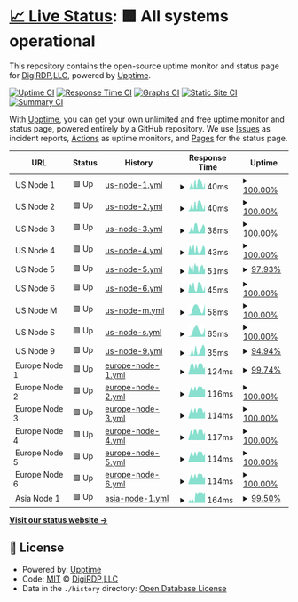 # [📈 Live Status](https://status.digirdp.com): <!--live status--> **🟩 All systems operational**

This repository contains the open-source uptime monitor and status page for [DigiRDP,LLC](https://digirdp.com), powered by [Upptime](https://github.com/upptime/upptime).

[![Uptime CI](https://github.com/digirdpllc/upptime/workflows/Uptime%20CI/badge.svg)](https://github.com/digirdpllc/upptime/actions?query=workflow%3A%22Uptime+CI%22)
[![Response Time CI](https://github.com/digirdpllc/upptime/workflows/Response%20Time%20CI/badge.svg)](https://github.com/digirdpllc/upptime/actions?query=workflow%3A%22Response+Time+CI%22)
[![Graphs CI](https://github.com/digirdpllc/upptime/workflows/Graphs%20CI/badge.svg)](https://github.com/digirdpllc/upptime/actions?query=workflow%3A%22Graphs+CI%22)
[![Static Site CI](https://github.com/digirdpllc/upptime/workflows/Static%20Site%20CI/badge.svg)](https://github.com/digirdpllc/upptime/actions?query=workflow%3A%22Static+Site+CI%22)
[![Summary CI](https://github.com/digirdpllc/upptime/workflows/Summary%20CI/badge.svg)](https://github.com/digirdpllc/upptime/actions?query=workflow%3A%22Summary+CI%22)

With [Upptime](https://upptime.js.org), you can get your own unlimited and free uptime monitor and status page, powered entirely by a GitHub repository. We use [Issues](https://github.com/digirdpllc/upptime/issues) as incident reports, [Actions](https://github.com/digirdpllc/upptime/actions) as uptime monitors, and [Pages](https://status.digirdp.com) for the status page.

<!--start: status pages-->
<!-- This summary is generated by Upptime (https://github.com/upptime/upptime) -->
<!-- Do not edit this manually, your changes will be overwritten -->
<!-- prettier-ignore -->
| URL | Status | History | Response Time | Uptime |
| --- | ------ | ------- | ------------- | ------ |
| <img alt="" src="https://favicons.githubusercontent.com/null" height="13"> US Node 1 | 🟩 Up | [us-node-1.yml](https://github.com/digirdpllc/upptime/commits/HEAD/history/us-node-1.yml) | <details><summary><img alt="Response time graph" src="./graphs/us-node-1/response-time-week.png" height="20"> 40ms</summary><br><a href="https://status.digirdp.com/history/us-node-1"><img alt="Response time 42" src="https://img.shields.io/endpoint?url=https%3A%2F%2Fraw.githubusercontent.com%2Fdigirdpllc%2Fupptime%2FHEAD%2Fapi%2Fus-node-1%2Fresponse-time.json"></a><br><a href="https://status.digirdp.com/history/us-node-1"><img alt="24-hour response time 47" src="https://img.shields.io/endpoint?url=https%3A%2F%2Fraw.githubusercontent.com%2Fdigirdpllc%2Fupptime%2FHEAD%2Fapi%2Fus-node-1%2Fresponse-time-day.json"></a><br><a href="https://status.digirdp.com/history/us-node-1"><img alt="7-day response time 40" src="https://img.shields.io/endpoint?url=https%3A%2F%2Fraw.githubusercontent.com%2Fdigirdpllc%2Fupptime%2FHEAD%2Fapi%2Fus-node-1%2Fresponse-time-week.json"></a><br><a href="https://status.digirdp.com/history/us-node-1"><img alt="30-day response time 42" src="https://img.shields.io/endpoint?url=https%3A%2F%2Fraw.githubusercontent.com%2Fdigirdpllc%2Fupptime%2FHEAD%2Fapi%2Fus-node-1%2Fresponse-time-month.json"></a><br><a href="https://status.digirdp.com/history/us-node-1"><img alt="1-year response time 42" src="https://img.shields.io/endpoint?url=https%3A%2F%2Fraw.githubusercontent.com%2Fdigirdpllc%2Fupptime%2FHEAD%2Fapi%2Fus-node-1%2Fresponse-time-year.json"></a></details> | <details><summary><a href="https://status.digirdp.com/history/us-node-1">100.00%</a></summary><a href="https://status.digirdp.com/history/us-node-1"><img alt="All-time uptime 100.00%" src="https://img.shields.io/endpoint?url=https%3A%2F%2Fraw.githubusercontent.com%2Fdigirdpllc%2Fupptime%2FHEAD%2Fapi%2Fus-node-1%2Fuptime.json"></a><br><a href="https://status.digirdp.com/history/us-node-1"><img alt="24-hour uptime 100.00%" src="https://img.shields.io/endpoint?url=https%3A%2F%2Fraw.githubusercontent.com%2Fdigirdpllc%2Fupptime%2FHEAD%2Fapi%2Fus-node-1%2Fuptime-day.json"></a><br><a href="https://status.digirdp.com/history/us-node-1"><img alt="7-day uptime 100.00%" src="https://img.shields.io/endpoint?url=https%3A%2F%2Fraw.githubusercontent.com%2Fdigirdpllc%2Fupptime%2FHEAD%2Fapi%2Fus-node-1%2Fuptime-week.json"></a><br><a href="https://status.digirdp.com/history/us-node-1"><img alt="30-day uptime 100.00%" src="https://img.shields.io/endpoint?url=https%3A%2F%2Fraw.githubusercontent.com%2Fdigirdpllc%2Fupptime%2FHEAD%2Fapi%2Fus-node-1%2Fuptime-month.json"></a><br><a href="https://status.digirdp.com/history/us-node-1"><img alt="1-year uptime 100.00%" src="https://img.shields.io/endpoint?url=https%3A%2F%2Fraw.githubusercontent.com%2Fdigirdpllc%2Fupptime%2FHEAD%2Fapi%2Fus-node-1%2Fuptime-year.json"></a></details>
| <img alt="" src="https://favicons.githubusercontent.com/null" height="13"> US Node 2 | 🟩 Up | [us-node-2.yml](https://github.com/digirdpllc/upptime/commits/HEAD/history/us-node-2.yml) | <details><summary><img alt="Response time graph" src="./graphs/us-node-2/response-time-week.png" height="20"> 40ms</summary><br><a href="https://status.digirdp.com/history/us-node-2"><img alt="Response time 43" src="https://img.shields.io/endpoint?url=https%3A%2F%2Fraw.githubusercontent.com%2Fdigirdpllc%2Fupptime%2FHEAD%2Fapi%2Fus-node-2%2Fresponse-time.json"></a><br><a href="https://status.digirdp.com/history/us-node-2"><img alt="24-hour response time 47" src="https://img.shields.io/endpoint?url=https%3A%2F%2Fraw.githubusercontent.com%2Fdigirdpllc%2Fupptime%2FHEAD%2Fapi%2Fus-node-2%2Fresponse-time-day.json"></a><br><a href="https://status.digirdp.com/history/us-node-2"><img alt="7-day response time 40" src="https://img.shields.io/endpoint?url=https%3A%2F%2Fraw.githubusercontent.com%2Fdigirdpllc%2Fupptime%2FHEAD%2Fapi%2Fus-node-2%2Fresponse-time-week.json"></a><br><a href="https://status.digirdp.com/history/us-node-2"><img alt="30-day response time 43" src="https://img.shields.io/endpoint?url=https%3A%2F%2Fraw.githubusercontent.com%2Fdigirdpllc%2Fupptime%2FHEAD%2Fapi%2Fus-node-2%2Fresponse-time-month.json"></a><br><a href="https://status.digirdp.com/history/us-node-2"><img alt="1-year response time 43" src="https://img.shields.io/endpoint?url=https%3A%2F%2Fraw.githubusercontent.com%2Fdigirdpllc%2Fupptime%2FHEAD%2Fapi%2Fus-node-2%2Fresponse-time-year.json"></a></details> | <details><summary><a href="https://status.digirdp.com/history/us-node-2">100.00%</a></summary><a href="https://status.digirdp.com/history/us-node-2"><img alt="All-time uptime 99.83%" src="https://img.shields.io/endpoint?url=https%3A%2F%2Fraw.githubusercontent.com%2Fdigirdpllc%2Fupptime%2FHEAD%2Fapi%2Fus-node-2%2Fuptime.json"></a><br><a href="https://status.digirdp.com/history/us-node-2"><img alt="24-hour uptime 100.00%" src="https://img.shields.io/endpoint?url=https%3A%2F%2Fraw.githubusercontent.com%2Fdigirdpllc%2Fupptime%2FHEAD%2Fapi%2Fus-node-2%2Fuptime-day.json"></a><br><a href="https://status.digirdp.com/history/us-node-2"><img alt="7-day uptime 100.00%" src="https://img.shields.io/endpoint?url=https%3A%2F%2Fraw.githubusercontent.com%2Fdigirdpllc%2Fupptime%2FHEAD%2Fapi%2Fus-node-2%2Fuptime-week.json"></a><br><a href="https://status.digirdp.com/history/us-node-2"><img alt="30-day uptime 99.83%" src="https://img.shields.io/endpoint?url=https%3A%2F%2Fraw.githubusercontent.com%2Fdigirdpllc%2Fupptime%2FHEAD%2Fapi%2Fus-node-2%2Fuptime-month.json"></a><br><a href="https://status.digirdp.com/history/us-node-2"><img alt="1-year uptime 99.83%" src="https://img.shields.io/endpoint?url=https%3A%2F%2Fraw.githubusercontent.com%2Fdigirdpllc%2Fupptime%2FHEAD%2Fapi%2Fus-node-2%2Fuptime-year.json"></a></details>
| <img alt="" src="https://favicons.githubusercontent.com/null" height="13"> US Node 3 | 🟩 Up | [us-node-3.yml](https://github.com/digirdpllc/upptime/commits/HEAD/history/us-node-3.yml) | <details><summary><img alt="Response time graph" src="./graphs/us-node-3/response-time-week.png" height="20"> 38ms</summary><br><a href="https://status.digirdp.com/history/us-node-3"><img alt="Response time 42" src="https://img.shields.io/endpoint?url=https%3A%2F%2Fraw.githubusercontent.com%2Fdigirdpllc%2Fupptime%2FHEAD%2Fapi%2Fus-node-3%2Fresponse-time.json"></a><br><a href="https://status.digirdp.com/history/us-node-3"><img alt="24-hour response time 42" src="https://img.shields.io/endpoint?url=https%3A%2F%2Fraw.githubusercontent.com%2Fdigirdpllc%2Fupptime%2FHEAD%2Fapi%2Fus-node-3%2Fresponse-time-day.json"></a><br><a href="https://status.digirdp.com/history/us-node-3"><img alt="7-day response time 38" src="https://img.shields.io/endpoint?url=https%3A%2F%2Fraw.githubusercontent.com%2Fdigirdpllc%2Fupptime%2FHEAD%2Fapi%2Fus-node-3%2Fresponse-time-week.json"></a><br><a href="https://status.digirdp.com/history/us-node-3"><img alt="30-day response time 42" src="https://img.shields.io/endpoint?url=https%3A%2F%2Fraw.githubusercontent.com%2Fdigirdpllc%2Fupptime%2FHEAD%2Fapi%2Fus-node-3%2Fresponse-time-month.json"></a><br><a href="https://status.digirdp.com/history/us-node-3"><img alt="1-year response time 42" src="https://img.shields.io/endpoint?url=https%3A%2F%2Fraw.githubusercontent.com%2Fdigirdpllc%2Fupptime%2FHEAD%2Fapi%2Fus-node-3%2Fresponse-time-year.json"></a></details> | <details><summary><a href="https://status.digirdp.com/history/us-node-3">100.00%</a></summary><a href="https://status.digirdp.com/history/us-node-3"><img alt="All-time uptime 100.00%" src="https://img.shields.io/endpoint?url=https%3A%2F%2Fraw.githubusercontent.com%2Fdigirdpllc%2Fupptime%2FHEAD%2Fapi%2Fus-node-3%2Fuptime.json"></a><br><a href="https://status.digirdp.com/history/us-node-3"><img alt="24-hour uptime 100.00%" src="https://img.shields.io/endpoint?url=https%3A%2F%2Fraw.githubusercontent.com%2Fdigirdpllc%2Fupptime%2FHEAD%2Fapi%2Fus-node-3%2Fuptime-day.json"></a><br><a href="https://status.digirdp.com/history/us-node-3"><img alt="7-day uptime 100.00%" src="https://img.shields.io/endpoint?url=https%3A%2F%2Fraw.githubusercontent.com%2Fdigirdpllc%2Fupptime%2FHEAD%2Fapi%2Fus-node-3%2Fuptime-week.json"></a><br><a href="https://status.digirdp.com/history/us-node-3"><img alt="30-day uptime 100.00%" src="https://img.shields.io/endpoint?url=https%3A%2F%2Fraw.githubusercontent.com%2Fdigirdpllc%2Fupptime%2FHEAD%2Fapi%2Fus-node-3%2Fuptime-month.json"></a><br><a href="https://status.digirdp.com/history/us-node-3"><img alt="1-year uptime 100.00%" src="https://img.shields.io/endpoint?url=https%3A%2F%2Fraw.githubusercontent.com%2Fdigirdpllc%2Fupptime%2FHEAD%2Fapi%2Fus-node-3%2Fuptime-year.json"></a></details>
| <img alt="" src="https://favicons.githubusercontent.com/null" height="13"> US Node 4 | 🟩 Up | [us-node-4.yml](https://github.com/digirdpllc/upptime/commits/HEAD/history/us-node-4.yml) | <details><summary><img alt="Response time graph" src="./graphs/us-node-4/response-time-week.png" height="20"> 43ms</summary><br><a href="https://status.digirdp.com/history/us-node-4"><img alt="Response time 39" src="https://img.shields.io/endpoint?url=https%3A%2F%2Fraw.githubusercontent.com%2Fdigirdpllc%2Fupptime%2FHEAD%2Fapi%2Fus-node-4%2Fresponse-time.json"></a><br><a href="https://status.digirdp.com/history/us-node-4"><img alt="24-hour response time 46" src="https://img.shields.io/endpoint?url=https%3A%2F%2Fraw.githubusercontent.com%2Fdigirdpllc%2Fupptime%2FHEAD%2Fapi%2Fus-node-4%2Fresponse-time-day.json"></a><br><a href="https://status.digirdp.com/history/us-node-4"><img alt="7-day response time 43" src="https://img.shields.io/endpoint?url=https%3A%2F%2Fraw.githubusercontent.com%2Fdigirdpllc%2Fupptime%2FHEAD%2Fapi%2Fus-node-4%2Fresponse-time-week.json"></a><br><a href="https://status.digirdp.com/history/us-node-4"><img alt="30-day response time 39" src="https://img.shields.io/endpoint?url=https%3A%2F%2Fraw.githubusercontent.com%2Fdigirdpllc%2Fupptime%2FHEAD%2Fapi%2Fus-node-4%2Fresponse-time-month.json"></a><br><a href="https://status.digirdp.com/history/us-node-4"><img alt="1-year response time 39" src="https://img.shields.io/endpoint?url=https%3A%2F%2Fraw.githubusercontent.com%2Fdigirdpllc%2Fupptime%2FHEAD%2Fapi%2Fus-node-4%2Fresponse-time-year.json"></a></details> | <details><summary><a href="https://status.digirdp.com/history/us-node-4">100.00%</a></summary><a href="https://status.digirdp.com/history/us-node-4"><img alt="All-time uptime 100.00%" src="https://img.shields.io/endpoint?url=https%3A%2F%2Fraw.githubusercontent.com%2Fdigirdpllc%2Fupptime%2FHEAD%2Fapi%2Fus-node-4%2Fuptime.json"></a><br><a href="https://status.digirdp.com/history/us-node-4"><img alt="24-hour uptime 100.00%" src="https://img.shields.io/endpoint?url=https%3A%2F%2Fraw.githubusercontent.com%2Fdigirdpllc%2Fupptime%2FHEAD%2Fapi%2Fus-node-4%2Fuptime-day.json"></a><br><a href="https://status.digirdp.com/history/us-node-4"><img alt="7-day uptime 100.00%" src="https://img.shields.io/endpoint?url=https%3A%2F%2Fraw.githubusercontent.com%2Fdigirdpllc%2Fupptime%2FHEAD%2Fapi%2Fus-node-4%2Fuptime-week.json"></a><br><a href="https://status.digirdp.com/history/us-node-4"><img alt="30-day uptime 100.00%" src="https://img.shields.io/endpoint?url=https%3A%2F%2Fraw.githubusercontent.com%2Fdigirdpllc%2Fupptime%2FHEAD%2Fapi%2Fus-node-4%2Fuptime-month.json"></a><br><a href="https://status.digirdp.com/history/us-node-4"><img alt="1-year uptime 100.00%" src="https://img.shields.io/endpoint?url=https%3A%2F%2Fraw.githubusercontent.com%2Fdigirdpllc%2Fupptime%2FHEAD%2Fapi%2Fus-node-4%2Fuptime-year.json"></a></details>
| <img alt="" src="https://favicons.githubusercontent.com/null" height="13"> US Node 5 | 🟩 Up | [us-node-5.yml](https://github.com/digirdpllc/upptime/commits/HEAD/history/us-node-5.yml) | <details><summary><img alt="Response time graph" src="./graphs/us-node-5/response-time-week.png" height="20"> 51ms</summary><br><a href="https://status.digirdp.com/history/us-node-5"><img alt="Response time 42" src="https://img.shields.io/endpoint?url=https%3A%2F%2Fraw.githubusercontent.com%2Fdigirdpllc%2Fupptime%2FHEAD%2Fapi%2Fus-node-5%2Fresponse-time.json"></a><br><a href="https://status.digirdp.com/history/us-node-5"><img alt="24-hour response time 41" src="https://img.shields.io/endpoint?url=https%3A%2F%2Fraw.githubusercontent.com%2Fdigirdpllc%2Fupptime%2FHEAD%2Fapi%2Fus-node-5%2Fresponse-time-day.json"></a><br><a href="https://status.digirdp.com/history/us-node-5"><img alt="7-day response time 51" src="https://img.shields.io/endpoint?url=https%3A%2F%2Fraw.githubusercontent.com%2Fdigirdpllc%2Fupptime%2FHEAD%2Fapi%2Fus-node-5%2Fresponse-time-week.json"></a><br><a href="https://status.digirdp.com/history/us-node-5"><img alt="30-day response time 42" src="https://img.shields.io/endpoint?url=https%3A%2F%2Fraw.githubusercontent.com%2Fdigirdpllc%2Fupptime%2FHEAD%2Fapi%2Fus-node-5%2Fresponse-time-month.json"></a><br><a href="https://status.digirdp.com/history/us-node-5"><img alt="1-year response time 42" src="https://img.shields.io/endpoint?url=https%3A%2F%2Fraw.githubusercontent.com%2Fdigirdpllc%2Fupptime%2FHEAD%2Fapi%2Fus-node-5%2Fresponse-time-year.json"></a></details> | <details><summary><a href="https://status.digirdp.com/history/us-node-5">97.93%</a></summary><a href="https://status.digirdp.com/history/us-node-5"><img alt="All-time uptime 99.30%" src="https://img.shields.io/endpoint?url=https%3A%2F%2Fraw.githubusercontent.com%2Fdigirdpllc%2Fupptime%2FHEAD%2Fapi%2Fus-node-5%2Fuptime.json"></a><br><a href="https://status.digirdp.com/history/us-node-5"><img alt="24-hour uptime 98.93%" src="https://img.shields.io/endpoint?url=https%3A%2F%2Fraw.githubusercontent.com%2Fdigirdpllc%2Fupptime%2FHEAD%2Fapi%2Fus-node-5%2Fuptime-day.json"></a><br><a href="https://status.digirdp.com/history/us-node-5"><img alt="7-day uptime 97.93%" src="https://img.shields.io/endpoint?url=https%3A%2F%2Fraw.githubusercontent.com%2Fdigirdpllc%2Fupptime%2FHEAD%2Fapi%2Fus-node-5%2Fuptime-week.json"></a><br><a href="https://status.digirdp.com/history/us-node-5"><img alt="30-day uptime 99.30%" src="https://img.shields.io/endpoint?url=https%3A%2F%2Fraw.githubusercontent.com%2Fdigirdpllc%2Fupptime%2FHEAD%2Fapi%2Fus-node-5%2Fuptime-month.json"></a><br><a href="https://status.digirdp.com/history/us-node-5"><img alt="1-year uptime 99.30%" src="https://img.shields.io/endpoint?url=https%3A%2F%2Fraw.githubusercontent.com%2Fdigirdpllc%2Fupptime%2FHEAD%2Fapi%2Fus-node-5%2Fuptime-year.json"></a></details>
| <img alt="" src="https://favicons.githubusercontent.com/null" height="13"> US Node 6 | 🟩 Up | [us-node-6.yml](https://github.com/digirdpllc/upptime/commits/HEAD/history/us-node-6.yml) | <details><summary><img alt="Response time graph" src="./graphs/us-node-6/response-time-week.png" height="20"> 45ms</summary><br><a href="https://status.digirdp.com/history/us-node-6"><img alt="Response time 79" src="https://img.shields.io/endpoint?url=https%3A%2F%2Fraw.githubusercontent.com%2Fdigirdpllc%2Fupptime%2FHEAD%2Fapi%2Fus-node-6%2Fresponse-time.json"></a><br><a href="https://status.digirdp.com/history/us-node-6"><img alt="24-hour response time 47" src="https://img.shields.io/endpoint?url=https%3A%2F%2Fraw.githubusercontent.com%2Fdigirdpllc%2Fupptime%2FHEAD%2Fapi%2Fus-node-6%2Fresponse-time-day.json"></a><br><a href="https://status.digirdp.com/history/us-node-6"><img alt="7-day response time 45" src="https://img.shields.io/endpoint?url=https%3A%2F%2Fraw.githubusercontent.com%2Fdigirdpllc%2Fupptime%2FHEAD%2Fapi%2Fus-node-6%2Fresponse-time-week.json"></a><br><a href="https://status.digirdp.com/history/us-node-6"><img alt="30-day response time 79" src="https://img.shields.io/endpoint?url=https%3A%2F%2Fraw.githubusercontent.com%2Fdigirdpllc%2Fupptime%2FHEAD%2Fapi%2Fus-node-6%2Fresponse-time-month.json"></a><br><a href="https://status.digirdp.com/history/us-node-6"><img alt="1-year response time 79" src="https://img.shields.io/endpoint?url=https%3A%2F%2Fraw.githubusercontent.com%2Fdigirdpllc%2Fupptime%2FHEAD%2Fapi%2Fus-node-6%2Fresponse-time-year.json"></a></details> | <details><summary><a href="https://status.digirdp.com/history/us-node-6">100.00%</a></summary><a href="https://status.digirdp.com/history/us-node-6"><img alt="All-time uptime 100.00%" src="https://img.shields.io/endpoint?url=https%3A%2F%2Fraw.githubusercontent.com%2Fdigirdpllc%2Fupptime%2FHEAD%2Fapi%2Fus-node-6%2Fuptime.json"></a><br><a href="https://status.digirdp.com/history/us-node-6"><img alt="24-hour uptime 100.00%" src="https://img.shields.io/endpoint?url=https%3A%2F%2Fraw.githubusercontent.com%2Fdigirdpllc%2Fupptime%2FHEAD%2Fapi%2Fus-node-6%2Fuptime-day.json"></a><br><a href="https://status.digirdp.com/history/us-node-6"><img alt="7-day uptime 100.00%" src="https://img.shields.io/endpoint?url=https%3A%2F%2Fraw.githubusercontent.com%2Fdigirdpllc%2Fupptime%2FHEAD%2Fapi%2Fus-node-6%2Fuptime-week.json"></a><br><a href="https://status.digirdp.com/history/us-node-6"><img alt="30-day uptime 100.00%" src="https://img.shields.io/endpoint?url=https%3A%2F%2Fraw.githubusercontent.com%2Fdigirdpllc%2Fupptime%2FHEAD%2Fapi%2Fus-node-6%2Fuptime-month.json"></a><br><a href="https://status.digirdp.com/history/us-node-6"><img alt="1-year uptime 100.00%" src="https://img.shields.io/endpoint?url=https%3A%2F%2Fraw.githubusercontent.com%2Fdigirdpllc%2Fupptime%2FHEAD%2Fapi%2Fus-node-6%2Fuptime-year.json"></a></details>
| <img alt="" src="https://favicons.githubusercontent.com/null" height="13"> US Node M | 🟩 Up | [us-node-m.yml](https://github.com/digirdpllc/upptime/commits/HEAD/history/us-node-m.yml) | <details><summary><img alt="Response time graph" src="./graphs/us-node-m/response-time-week.png" height="20"> 58ms</summary><br><a href="https://status.digirdp.com/history/us-node-m"><img alt="Response time 58" src="https://img.shields.io/endpoint?url=https%3A%2F%2Fraw.githubusercontent.com%2Fdigirdpllc%2Fupptime%2FHEAD%2Fapi%2Fus-node-m%2Fresponse-time.json"></a><br><a href="https://status.digirdp.com/history/us-node-m"><img alt="24-hour response time 93" src="https://img.shields.io/endpoint?url=https%3A%2F%2Fraw.githubusercontent.com%2Fdigirdpllc%2Fupptime%2FHEAD%2Fapi%2Fus-node-m%2Fresponse-time-day.json"></a><br><a href="https://status.digirdp.com/history/us-node-m"><img alt="7-day response time 58" src="https://img.shields.io/endpoint?url=https%3A%2F%2Fraw.githubusercontent.com%2Fdigirdpllc%2Fupptime%2FHEAD%2Fapi%2Fus-node-m%2Fresponse-time-week.json"></a><br><a href="https://status.digirdp.com/history/us-node-m"><img alt="30-day response time 58" src="https://img.shields.io/endpoint?url=https%3A%2F%2Fraw.githubusercontent.com%2Fdigirdpllc%2Fupptime%2FHEAD%2Fapi%2Fus-node-m%2Fresponse-time-month.json"></a><br><a href="https://status.digirdp.com/history/us-node-m"><img alt="1-year response time 58" src="https://img.shields.io/endpoint?url=https%3A%2F%2Fraw.githubusercontent.com%2Fdigirdpllc%2Fupptime%2FHEAD%2Fapi%2Fus-node-m%2Fresponse-time-year.json"></a></details> | <details><summary><a href="https://status.digirdp.com/history/us-node-m">100.00%</a></summary><a href="https://status.digirdp.com/history/us-node-m"><img alt="All-time uptime 100.00%" src="https://img.shields.io/endpoint?url=https%3A%2F%2Fraw.githubusercontent.com%2Fdigirdpllc%2Fupptime%2FHEAD%2Fapi%2Fus-node-m%2Fuptime.json"></a><br><a href="https://status.digirdp.com/history/us-node-m"><img alt="24-hour uptime 100.00%" src="https://img.shields.io/endpoint?url=https%3A%2F%2Fraw.githubusercontent.com%2Fdigirdpllc%2Fupptime%2FHEAD%2Fapi%2Fus-node-m%2Fuptime-day.json"></a><br><a href="https://status.digirdp.com/history/us-node-m"><img alt="7-day uptime 100.00%" src="https://img.shields.io/endpoint?url=https%3A%2F%2Fraw.githubusercontent.com%2Fdigirdpllc%2Fupptime%2FHEAD%2Fapi%2Fus-node-m%2Fuptime-week.json"></a><br><a href="https://status.digirdp.com/history/us-node-m"><img alt="30-day uptime 100.00%" src="https://img.shields.io/endpoint?url=https%3A%2F%2Fraw.githubusercontent.com%2Fdigirdpllc%2Fupptime%2FHEAD%2Fapi%2Fus-node-m%2Fuptime-month.json"></a><br><a href="https://status.digirdp.com/history/us-node-m"><img alt="1-year uptime 100.00%" src="https://img.shields.io/endpoint?url=https%3A%2F%2Fraw.githubusercontent.com%2Fdigirdpllc%2Fupptime%2FHEAD%2Fapi%2Fus-node-m%2Fuptime-year.json"></a></details>
| <img alt="" src="https://favicons.githubusercontent.com/null" height="13"> US Node S | 🟩 Up | [us-node-s.yml](https://github.com/digirdpllc/upptime/commits/HEAD/history/us-node-s.yml) | <details><summary><img alt="Response time graph" src="./graphs/us-node-s/response-time-week.png" height="20"> 65ms</summary><br><a href="https://status.digirdp.com/history/us-node-s"><img alt="Response time 65" src="https://img.shields.io/endpoint?url=https%3A%2F%2Fraw.githubusercontent.com%2Fdigirdpllc%2Fupptime%2FHEAD%2Fapi%2Fus-node-s%2Fresponse-time.json"></a><br><a href="https://status.digirdp.com/history/us-node-s"><img alt="24-hour response time 94" src="https://img.shields.io/endpoint?url=https%3A%2F%2Fraw.githubusercontent.com%2Fdigirdpllc%2Fupptime%2FHEAD%2Fapi%2Fus-node-s%2Fresponse-time-day.json"></a><br><a href="https://status.digirdp.com/history/us-node-s"><img alt="7-day response time 65" src="https://img.shields.io/endpoint?url=https%3A%2F%2Fraw.githubusercontent.com%2Fdigirdpllc%2Fupptime%2FHEAD%2Fapi%2Fus-node-s%2Fresponse-time-week.json"></a><br><a href="https://status.digirdp.com/history/us-node-s"><img alt="30-day response time 65" src="https://img.shields.io/endpoint?url=https%3A%2F%2Fraw.githubusercontent.com%2Fdigirdpllc%2Fupptime%2FHEAD%2Fapi%2Fus-node-s%2Fresponse-time-month.json"></a><br><a href="https://status.digirdp.com/history/us-node-s"><img alt="1-year response time 65" src="https://img.shields.io/endpoint?url=https%3A%2F%2Fraw.githubusercontent.com%2Fdigirdpllc%2Fupptime%2FHEAD%2Fapi%2Fus-node-s%2Fresponse-time-year.json"></a></details> | <details><summary><a href="https://status.digirdp.com/history/us-node-s">100.00%</a></summary><a href="https://status.digirdp.com/history/us-node-s"><img alt="All-time uptime 100.00%" src="https://img.shields.io/endpoint?url=https%3A%2F%2Fraw.githubusercontent.com%2Fdigirdpllc%2Fupptime%2FHEAD%2Fapi%2Fus-node-s%2Fuptime.json"></a><br><a href="https://status.digirdp.com/history/us-node-s"><img alt="24-hour uptime 100.00%" src="https://img.shields.io/endpoint?url=https%3A%2F%2Fraw.githubusercontent.com%2Fdigirdpllc%2Fupptime%2FHEAD%2Fapi%2Fus-node-s%2Fuptime-day.json"></a><br><a href="https://status.digirdp.com/history/us-node-s"><img alt="7-day uptime 100.00%" src="https://img.shields.io/endpoint?url=https%3A%2F%2Fraw.githubusercontent.com%2Fdigirdpllc%2Fupptime%2FHEAD%2Fapi%2Fus-node-s%2Fuptime-week.json"></a><br><a href="https://status.digirdp.com/history/us-node-s"><img alt="30-day uptime 100.00%" src="https://img.shields.io/endpoint?url=https%3A%2F%2Fraw.githubusercontent.com%2Fdigirdpllc%2Fupptime%2FHEAD%2Fapi%2Fus-node-s%2Fuptime-month.json"></a><br><a href="https://status.digirdp.com/history/us-node-s"><img alt="1-year uptime 100.00%" src="https://img.shields.io/endpoint?url=https%3A%2F%2Fraw.githubusercontent.com%2Fdigirdpllc%2Fupptime%2FHEAD%2Fapi%2Fus-node-s%2Fuptime-year.json"></a></details>
| <img alt="" src="https://favicons.githubusercontent.com/null" height="13"> US Node 9 | 🟩 Up | [us-node-9.yml](https://github.com/digirdpllc/upptime/commits/HEAD/history/us-node-9.yml) | <details><summary><img alt="Response time graph" src="./graphs/us-node-9/response-time-week.png" height="20"> 35ms</summary><br><a href="https://status.digirdp.com/history/us-node-9"><img alt="Response time 36" src="https://img.shields.io/endpoint?url=https%3A%2F%2Fraw.githubusercontent.com%2Fdigirdpllc%2Fupptime%2FHEAD%2Fapi%2Fus-node-9%2Fresponse-time.json"></a><br><a href="https://status.digirdp.com/history/us-node-9"><img alt="24-hour response time 52" src="https://img.shields.io/endpoint?url=https%3A%2F%2Fraw.githubusercontent.com%2Fdigirdpllc%2Fupptime%2FHEAD%2Fapi%2Fus-node-9%2Fresponse-time-day.json"></a><br><a href="https://status.digirdp.com/history/us-node-9"><img alt="7-day response time 35" src="https://img.shields.io/endpoint?url=https%3A%2F%2Fraw.githubusercontent.com%2Fdigirdpllc%2Fupptime%2FHEAD%2Fapi%2Fus-node-9%2Fresponse-time-week.json"></a><br><a href="https://status.digirdp.com/history/us-node-9"><img alt="30-day response time 36" src="https://img.shields.io/endpoint?url=https%3A%2F%2Fraw.githubusercontent.com%2Fdigirdpllc%2Fupptime%2FHEAD%2Fapi%2Fus-node-9%2Fresponse-time-month.json"></a><br><a href="https://status.digirdp.com/history/us-node-9"><img alt="1-year response time 36" src="https://img.shields.io/endpoint?url=https%3A%2F%2Fraw.githubusercontent.com%2Fdigirdpllc%2Fupptime%2FHEAD%2Fapi%2Fus-node-9%2Fresponse-time-year.json"></a></details> | <details><summary><a href="https://status.digirdp.com/history/us-node-9">94.94%</a></summary><a href="https://status.digirdp.com/history/us-node-9"><img alt="All-time uptime 98.27%" src="https://img.shields.io/endpoint?url=https%3A%2F%2Fraw.githubusercontent.com%2Fdigirdpllc%2Fupptime%2FHEAD%2Fapi%2Fus-node-9%2Fuptime.json"></a><br><a href="https://status.digirdp.com/history/us-node-9"><img alt="24-hour uptime 100.00%" src="https://img.shields.io/endpoint?url=https%3A%2F%2Fraw.githubusercontent.com%2Fdigirdpllc%2Fupptime%2FHEAD%2Fapi%2Fus-node-9%2Fuptime-day.json"></a><br><a href="https://status.digirdp.com/history/us-node-9"><img alt="7-day uptime 94.94%" src="https://img.shields.io/endpoint?url=https%3A%2F%2Fraw.githubusercontent.com%2Fdigirdpllc%2Fupptime%2FHEAD%2Fapi%2Fus-node-9%2Fuptime-week.json"></a><br><a href="https://status.digirdp.com/history/us-node-9"><img alt="30-day uptime 98.27%" src="https://img.shields.io/endpoint?url=https%3A%2F%2Fraw.githubusercontent.com%2Fdigirdpllc%2Fupptime%2FHEAD%2Fapi%2Fus-node-9%2Fuptime-month.json"></a><br><a href="https://status.digirdp.com/history/us-node-9"><img alt="1-year uptime 98.27%" src="https://img.shields.io/endpoint?url=https%3A%2F%2Fraw.githubusercontent.com%2Fdigirdpllc%2Fupptime%2FHEAD%2Fapi%2Fus-node-9%2Fuptime-year.json"></a></details>
| <img alt="" src="https://favicons.githubusercontent.com/null" height="13"> Europe Node 1 | 🟩 Up | [europe-node-1.yml](https://github.com/digirdpllc/upptime/commits/HEAD/history/europe-node-1.yml) | <details><summary><img alt="Response time graph" src="./graphs/europe-node-1/response-time-week.png" height="20"> 124ms</summary><br><a href="https://status.digirdp.com/history/europe-node-1"><img alt="Response time 121" src="https://img.shields.io/endpoint?url=https%3A%2F%2Fraw.githubusercontent.com%2Fdigirdpllc%2Fupptime%2FHEAD%2Fapi%2Feurope-node-1%2Fresponse-time.json"></a><br><a href="https://status.digirdp.com/history/europe-node-1"><img alt="24-hour response time 107" src="https://img.shields.io/endpoint?url=https%3A%2F%2Fraw.githubusercontent.com%2Fdigirdpllc%2Fupptime%2FHEAD%2Fapi%2Feurope-node-1%2Fresponse-time-day.json"></a><br><a href="https://status.digirdp.com/history/europe-node-1"><img alt="7-day response time 124" src="https://img.shields.io/endpoint?url=https%3A%2F%2Fraw.githubusercontent.com%2Fdigirdpllc%2Fupptime%2FHEAD%2Fapi%2Feurope-node-1%2Fresponse-time-week.json"></a><br><a href="https://status.digirdp.com/history/europe-node-1"><img alt="30-day response time 121" src="https://img.shields.io/endpoint?url=https%3A%2F%2Fraw.githubusercontent.com%2Fdigirdpllc%2Fupptime%2FHEAD%2Fapi%2Feurope-node-1%2Fresponse-time-month.json"></a><br><a href="https://status.digirdp.com/history/europe-node-1"><img alt="1-year response time 121" src="https://img.shields.io/endpoint?url=https%3A%2F%2Fraw.githubusercontent.com%2Fdigirdpllc%2Fupptime%2FHEAD%2Fapi%2Feurope-node-1%2Fresponse-time-year.json"></a></details> | <details><summary><a href="https://status.digirdp.com/history/europe-node-1">99.74%</a></summary><a href="https://status.digirdp.com/history/europe-node-1"><img alt="All-time uptime 99.91%" src="https://img.shields.io/endpoint?url=https%3A%2F%2Fraw.githubusercontent.com%2Fdigirdpllc%2Fupptime%2FHEAD%2Fapi%2Feurope-node-1%2Fuptime.json"></a><br><a href="https://status.digirdp.com/history/europe-node-1"><img alt="24-hour uptime 100.00%" src="https://img.shields.io/endpoint?url=https%3A%2F%2Fraw.githubusercontent.com%2Fdigirdpllc%2Fupptime%2FHEAD%2Fapi%2Feurope-node-1%2Fuptime-day.json"></a><br><a href="https://status.digirdp.com/history/europe-node-1"><img alt="7-day uptime 99.74%" src="https://img.shields.io/endpoint?url=https%3A%2F%2Fraw.githubusercontent.com%2Fdigirdpllc%2Fupptime%2FHEAD%2Fapi%2Feurope-node-1%2Fuptime-week.json"></a><br><a href="https://status.digirdp.com/history/europe-node-1"><img alt="30-day uptime 99.91%" src="https://img.shields.io/endpoint?url=https%3A%2F%2Fraw.githubusercontent.com%2Fdigirdpllc%2Fupptime%2FHEAD%2Fapi%2Feurope-node-1%2Fuptime-month.json"></a><br><a href="https://status.digirdp.com/history/europe-node-1"><img alt="1-year uptime 99.91%" src="https://img.shields.io/endpoint?url=https%3A%2F%2Fraw.githubusercontent.com%2Fdigirdpllc%2Fupptime%2FHEAD%2Fapi%2Feurope-node-1%2Fuptime-year.json"></a></details>
| <img alt="" src="https://favicons.githubusercontent.com/null" height="13"> Europe Node 2 | 🟩 Up | [europe-node-2.yml](https://github.com/digirdpllc/upptime/commits/HEAD/history/europe-node-2.yml) | <details><summary><img alt="Response time graph" src="./graphs/europe-node-2/response-time-week.png" height="20"> 116ms</summary><br><a href="https://status.digirdp.com/history/europe-node-2"><img alt="Response time 115" src="https://img.shields.io/endpoint?url=https%3A%2F%2Fraw.githubusercontent.com%2Fdigirdpllc%2Fupptime%2FHEAD%2Fapi%2Feurope-node-2%2Fresponse-time.json"></a><br><a href="https://status.digirdp.com/history/europe-node-2"><img alt="24-hour response time 109" src="https://img.shields.io/endpoint?url=https%3A%2F%2Fraw.githubusercontent.com%2Fdigirdpllc%2Fupptime%2FHEAD%2Fapi%2Feurope-node-2%2Fresponse-time-day.json"></a><br><a href="https://status.digirdp.com/history/europe-node-2"><img alt="7-day response time 116" src="https://img.shields.io/endpoint?url=https%3A%2F%2Fraw.githubusercontent.com%2Fdigirdpllc%2Fupptime%2FHEAD%2Fapi%2Feurope-node-2%2Fresponse-time-week.json"></a><br><a href="https://status.digirdp.com/history/europe-node-2"><img alt="30-day response time 115" src="https://img.shields.io/endpoint?url=https%3A%2F%2Fraw.githubusercontent.com%2Fdigirdpllc%2Fupptime%2FHEAD%2Fapi%2Feurope-node-2%2Fresponse-time-month.json"></a><br><a href="https://status.digirdp.com/history/europe-node-2"><img alt="1-year response time 115" src="https://img.shields.io/endpoint?url=https%3A%2F%2Fraw.githubusercontent.com%2Fdigirdpllc%2Fupptime%2FHEAD%2Fapi%2Feurope-node-2%2Fresponse-time-year.json"></a></details> | <details><summary><a href="https://status.digirdp.com/history/europe-node-2">100.00%</a></summary><a href="https://status.digirdp.com/history/europe-node-2"><img alt="All-time uptime 100.00%" src="https://img.shields.io/endpoint?url=https%3A%2F%2Fraw.githubusercontent.com%2Fdigirdpllc%2Fupptime%2FHEAD%2Fapi%2Feurope-node-2%2Fuptime.json"></a><br><a href="https://status.digirdp.com/history/europe-node-2"><img alt="24-hour uptime 100.00%" src="https://img.shields.io/endpoint?url=https%3A%2F%2Fraw.githubusercontent.com%2Fdigirdpllc%2Fupptime%2FHEAD%2Fapi%2Feurope-node-2%2Fuptime-day.json"></a><br><a href="https://status.digirdp.com/history/europe-node-2"><img alt="7-day uptime 100.00%" src="https://img.shields.io/endpoint?url=https%3A%2F%2Fraw.githubusercontent.com%2Fdigirdpllc%2Fupptime%2FHEAD%2Fapi%2Feurope-node-2%2Fuptime-week.json"></a><br><a href="https://status.digirdp.com/history/europe-node-2"><img alt="30-day uptime 100.00%" src="https://img.shields.io/endpoint?url=https%3A%2F%2Fraw.githubusercontent.com%2Fdigirdpllc%2Fupptime%2FHEAD%2Fapi%2Feurope-node-2%2Fuptime-month.json"></a><br><a href="https://status.digirdp.com/history/europe-node-2"><img alt="1-year uptime 100.00%" src="https://img.shields.io/endpoint?url=https%3A%2F%2Fraw.githubusercontent.com%2Fdigirdpllc%2Fupptime%2FHEAD%2Fapi%2Feurope-node-2%2Fuptime-year.json"></a></details>
| <img alt="" src="https://favicons.githubusercontent.com/null" height="13"> Europe Node 3 | 🟩 Up | [europe-node-3.yml](https://github.com/digirdpllc/upptime/commits/HEAD/history/europe-node-3.yml) | <details><summary><img alt="Response time graph" src="./graphs/europe-node-3/response-time-week.png" height="20"> 114ms</summary><br><a href="https://status.digirdp.com/history/europe-node-3"><img alt="Response time 114" src="https://img.shields.io/endpoint?url=https%3A%2F%2Fraw.githubusercontent.com%2Fdigirdpllc%2Fupptime%2FHEAD%2Fapi%2Feurope-node-3%2Fresponse-time.json"></a><br><a href="https://status.digirdp.com/history/europe-node-3"><img alt="24-hour response time 108" src="https://img.shields.io/endpoint?url=https%3A%2F%2Fraw.githubusercontent.com%2Fdigirdpllc%2Fupptime%2FHEAD%2Fapi%2Feurope-node-3%2Fresponse-time-day.json"></a><br><a href="https://status.digirdp.com/history/europe-node-3"><img alt="7-day response time 114" src="https://img.shields.io/endpoint?url=https%3A%2F%2Fraw.githubusercontent.com%2Fdigirdpllc%2Fupptime%2FHEAD%2Fapi%2Feurope-node-3%2Fresponse-time-week.json"></a><br><a href="https://status.digirdp.com/history/europe-node-3"><img alt="30-day response time 114" src="https://img.shields.io/endpoint?url=https%3A%2F%2Fraw.githubusercontent.com%2Fdigirdpllc%2Fupptime%2FHEAD%2Fapi%2Feurope-node-3%2Fresponse-time-month.json"></a><br><a href="https://status.digirdp.com/history/europe-node-3"><img alt="1-year response time 114" src="https://img.shields.io/endpoint?url=https%3A%2F%2Fraw.githubusercontent.com%2Fdigirdpllc%2Fupptime%2FHEAD%2Fapi%2Feurope-node-3%2Fresponse-time-year.json"></a></details> | <details><summary><a href="https://status.digirdp.com/history/europe-node-3">100.00%</a></summary><a href="https://status.digirdp.com/history/europe-node-3"><img alt="All-time uptime 100.00%" src="https://img.shields.io/endpoint?url=https%3A%2F%2Fraw.githubusercontent.com%2Fdigirdpllc%2Fupptime%2FHEAD%2Fapi%2Feurope-node-3%2Fuptime.json"></a><br><a href="https://status.digirdp.com/history/europe-node-3"><img alt="24-hour uptime 100.00%" src="https://img.shields.io/endpoint?url=https%3A%2F%2Fraw.githubusercontent.com%2Fdigirdpllc%2Fupptime%2FHEAD%2Fapi%2Feurope-node-3%2Fuptime-day.json"></a><br><a href="https://status.digirdp.com/history/europe-node-3"><img alt="7-day uptime 100.00%" src="https://img.shields.io/endpoint?url=https%3A%2F%2Fraw.githubusercontent.com%2Fdigirdpllc%2Fupptime%2FHEAD%2Fapi%2Feurope-node-3%2Fuptime-week.json"></a><br><a href="https://status.digirdp.com/history/europe-node-3"><img alt="30-day uptime 100.00%" src="https://img.shields.io/endpoint?url=https%3A%2F%2Fraw.githubusercontent.com%2Fdigirdpllc%2Fupptime%2FHEAD%2Fapi%2Feurope-node-3%2Fuptime-month.json"></a><br><a href="https://status.digirdp.com/history/europe-node-3"><img alt="1-year uptime 100.00%" src="https://img.shields.io/endpoint?url=https%3A%2F%2Fraw.githubusercontent.com%2Fdigirdpllc%2Fupptime%2FHEAD%2Fapi%2Feurope-node-3%2Fuptime-year.json"></a></details>
| <img alt="" src="https://favicons.githubusercontent.com/null" height="13"> Europe Node 4 | 🟩 Up | [europe-node-4.yml](https://github.com/digirdpllc/upptime/commits/HEAD/history/europe-node-4.yml) | <details><summary><img alt="Response time graph" src="./graphs/europe-node-4/response-time-week.png" height="20"> 117ms</summary><br><a href="https://status.digirdp.com/history/europe-node-4"><img alt="Response time 115" src="https://img.shields.io/endpoint?url=https%3A%2F%2Fraw.githubusercontent.com%2Fdigirdpllc%2Fupptime%2FHEAD%2Fapi%2Feurope-node-4%2Fresponse-time.json"></a><br><a href="https://status.digirdp.com/history/europe-node-4"><img alt="24-hour response time 109" src="https://img.shields.io/endpoint?url=https%3A%2F%2Fraw.githubusercontent.com%2Fdigirdpllc%2Fupptime%2FHEAD%2Fapi%2Feurope-node-4%2Fresponse-time-day.json"></a><br><a href="https://status.digirdp.com/history/europe-node-4"><img alt="7-day response time 117" src="https://img.shields.io/endpoint?url=https%3A%2F%2Fraw.githubusercontent.com%2Fdigirdpllc%2Fupptime%2FHEAD%2Fapi%2Feurope-node-4%2Fresponse-time-week.json"></a><br><a href="https://status.digirdp.com/history/europe-node-4"><img alt="30-day response time 115" src="https://img.shields.io/endpoint?url=https%3A%2F%2Fraw.githubusercontent.com%2Fdigirdpllc%2Fupptime%2FHEAD%2Fapi%2Feurope-node-4%2Fresponse-time-month.json"></a><br><a href="https://status.digirdp.com/history/europe-node-4"><img alt="1-year response time 115" src="https://img.shields.io/endpoint?url=https%3A%2F%2Fraw.githubusercontent.com%2Fdigirdpllc%2Fupptime%2FHEAD%2Fapi%2Feurope-node-4%2Fresponse-time-year.json"></a></details> | <details><summary><a href="https://status.digirdp.com/history/europe-node-4">100.00%</a></summary><a href="https://status.digirdp.com/history/europe-node-4"><img alt="All-time uptime 100.00%" src="https://img.shields.io/endpoint?url=https%3A%2F%2Fraw.githubusercontent.com%2Fdigirdpllc%2Fupptime%2FHEAD%2Fapi%2Feurope-node-4%2Fuptime.json"></a><br><a href="https://status.digirdp.com/history/europe-node-4"><img alt="24-hour uptime 100.00%" src="https://img.shields.io/endpoint?url=https%3A%2F%2Fraw.githubusercontent.com%2Fdigirdpllc%2Fupptime%2FHEAD%2Fapi%2Feurope-node-4%2Fuptime-day.json"></a><br><a href="https://status.digirdp.com/history/europe-node-4"><img alt="7-day uptime 100.00%" src="https://img.shields.io/endpoint?url=https%3A%2F%2Fraw.githubusercontent.com%2Fdigirdpllc%2Fupptime%2FHEAD%2Fapi%2Feurope-node-4%2Fuptime-week.json"></a><br><a href="https://status.digirdp.com/history/europe-node-4"><img alt="30-day uptime 100.00%" src="https://img.shields.io/endpoint?url=https%3A%2F%2Fraw.githubusercontent.com%2Fdigirdpllc%2Fupptime%2FHEAD%2Fapi%2Feurope-node-4%2Fuptime-month.json"></a><br><a href="https://status.digirdp.com/history/europe-node-4"><img alt="1-year uptime 100.00%" src="https://img.shields.io/endpoint?url=https%3A%2F%2Fraw.githubusercontent.com%2Fdigirdpllc%2Fupptime%2FHEAD%2Fapi%2Feurope-node-4%2Fuptime-year.json"></a></details>
| <img alt="" src="https://favicons.githubusercontent.com/null" height="13"> Europe Node 5 | 🟩 Up | [europe-node-5.yml](https://github.com/digirdpllc/upptime/commits/HEAD/history/europe-node-5.yml) | <details><summary><img alt="Response time graph" src="./graphs/europe-node-5/response-time-week.png" height="20"> 114ms</summary><br><a href="https://status.digirdp.com/history/europe-node-5"><img alt="Response time 115" src="https://img.shields.io/endpoint?url=https%3A%2F%2Fraw.githubusercontent.com%2Fdigirdpllc%2Fupptime%2FHEAD%2Fapi%2Feurope-node-5%2Fresponse-time.json"></a><br><a href="https://status.digirdp.com/history/europe-node-5"><img alt="24-hour response time 108" src="https://img.shields.io/endpoint?url=https%3A%2F%2Fraw.githubusercontent.com%2Fdigirdpllc%2Fupptime%2FHEAD%2Fapi%2Feurope-node-5%2Fresponse-time-day.json"></a><br><a href="https://status.digirdp.com/history/europe-node-5"><img alt="7-day response time 114" src="https://img.shields.io/endpoint?url=https%3A%2F%2Fraw.githubusercontent.com%2Fdigirdpllc%2Fupptime%2FHEAD%2Fapi%2Feurope-node-5%2Fresponse-time-week.json"></a><br><a href="https://status.digirdp.com/history/europe-node-5"><img alt="30-day response time 115" src="https://img.shields.io/endpoint?url=https%3A%2F%2Fraw.githubusercontent.com%2Fdigirdpllc%2Fupptime%2FHEAD%2Fapi%2Feurope-node-5%2Fresponse-time-month.json"></a><br><a href="https://status.digirdp.com/history/europe-node-5"><img alt="1-year response time 115" src="https://img.shields.io/endpoint?url=https%3A%2F%2Fraw.githubusercontent.com%2Fdigirdpllc%2Fupptime%2FHEAD%2Fapi%2Feurope-node-5%2Fresponse-time-year.json"></a></details> | <details><summary><a href="https://status.digirdp.com/history/europe-node-5">100.00%</a></summary><a href="https://status.digirdp.com/history/europe-node-5"><img alt="All-time uptime 100.00%" src="https://img.shields.io/endpoint?url=https%3A%2F%2Fraw.githubusercontent.com%2Fdigirdpllc%2Fupptime%2FHEAD%2Fapi%2Feurope-node-5%2Fuptime.json"></a><br><a href="https://status.digirdp.com/history/europe-node-5"><img alt="24-hour uptime 100.00%" src="https://img.shields.io/endpoint?url=https%3A%2F%2Fraw.githubusercontent.com%2Fdigirdpllc%2Fupptime%2FHEAD%2Fapi%2Feurope-node-5%2Fuptime-day.json"></a><br><a href="https://status.digirdp.com/history/europe-node-5"><img alt="7-day uptime 100.00%" src="https://img.shields.io/endpoint?url=https%3A%2F%2Fraw.githubusercontent.com%2Fdigirdpllc%2Fupptime%2FHEAD%2Fapi%2Feurope-node-5%2Fuptime-week.json"></a><br><a href="https://status.digirdp.com/history/europe-node-5"><img alt="30-day uptime 100.00%" src="https://img.shields.io/endpoint?url=https%3A%2F%2Fraw.githubusercontent.com%2Fdigirdpllc%2Fupptime%2FHEAD%2Fapi%2Feurope-node-5%2Fuptime-month.json"></a><br><a href="https://status.digirdp.com/history/europe-node-5"><img alt="1-year uptime 100.00%" src="https://img.shields.io/endpoint?url=https%3A%2F%2Fraw.githubusercontent.com%2Fdigirdpllc%2Fupptime%2FHEAD%2Fapi%2Feurope-node-5%2Fuptime-year.json"></a></details>
| <img alt="" src="https://favicons.githubusercontent.com/null" height="13"> Europe Node 6 | 🟩 Up | [europe-node-6.yml](https://github.com/digirdpllc/upptime/commits/HEAD/history/europe-node-6.yml) | <details><summary><img alt="Response time graph" src="./graphs/europe-node-6/response-time-week.png" height="20"> 114ms</summary><br><a href="https://status.digirdp.com/history/europe-node-6"><img alt="Response time 114" src="https://img.shields.io/endpoint?url=https%3A%2F%2Fraw.githubusercontent.com%2Fdigirdpllc%2Fupptime%2FHEAD%2Fapi%2Feurope-node-6%2Fresponse-time.json"></a><br><a href="https://status.digirdp.com/history/europe-node-6"><img alt="24-hour response time 108" src="https://img.shields.io/endpoint?url=https%3A%2F%2Fraw.githubusercontent.com%2Fdigirdpllc%2Fupptime%2FHEAD%2Fapi%2Feurope-node-6%2Fresponse-time-day.json"></a><br><a href="https://status.digirdp.com/history/europe-node-6"><img alt="7-day response time 114" src="https://img.shields.io/endpoint?url=https%3A%2F%2Fraw.githubusercontent.com%2Fdigirdpllc%2Fupptime%2FHEAD%2Fapi%2Feurope-node-6%2Fresponse-time-week.json"></a><br><a href="https://status.digirdp.com/history/europe-node-6"><img alt="30-day response time 114" src="https://img.shields.io/endpoint?url=https%3A%2F%2Fraw.githubusercontent.com%2Fdigirdpllc%2Fupptime%2FHEAD%2Fapi%2Feurope-node-6%2Fresponse-time-month.json"></a><br><a href="https://status.digirdp.com/history/europe-node-6"><img alt="1-year response time 114" src="https://img.shields.io/endpoint?url=https%3A%2F%2Fraw.githubusercontent.com%2Fdigirdpllc%2Fupptime%2FHEAD%2Fapi%2Feurope-node-6%2Fresponse-time-year.json"></a></details> | <details><summary><a href="https://status.digirdp.com/history/europe-node-6">100.00%</a></summary><a href="https://status.digirdp.com/history/europe-node-6"><img alt="All-time uptime 100.00%" src="https://img.shields.io/endpoint?url=https%3A%2F%2Fraw.githubusercontent.com%2Fdigirdpllc%2Fupptime%2FHEAD%2Fapi%2Feurope-node-6%2Fuptime.json"></a><br><a href="https://status.digirdp.com/history/europe-node-6"><img alt="24-hour uptime 100.00%" src="https://img.shields.io/endpoint?url=https%3A%2F%2Fraw.githubusercontent.com%2Fdigirdpllc%2Fupptime%2FHEAD%2Fapi%2Feurope-node-6%2Fuptime-day.json"></a><br><a href="https://status.digirdp.com/history/europe-node-6"><img alt="7-day uptime 100.00%" src="https://img.shields.io/endpoint?url=https%3A%2F%2Fraw.githubusercontent.com%2Fdigirdpllc%2Fupptime%2FHEAD%2Fapi%2Feurope-node-6%2Fuptime-week.json"></a><br><a href="https://status.digirdp.com/history/europe-node-6"><img alt="30-day uptime 100.00%" src="https://img.shields.io/endpoint?url=https%3A%2F%2Fraw.githubusercontent.com%2Fdigirdpllc%2Fupptime%2FHEAD%2Fapi%2Feurope-node-6%2Fuptime-month.json"></a><br><a href="https://status.digirdp.com/history/europe-node-6"><img alt="1-year uptime 100.00%" src="https://img.shields.io/endpoint?url=https%3A%2F%2Fraw.githubusercontent.com%2Fdigirdpllc%2Fupptime%2FHEAD%2Fapi%2Feurope-node-6%2Fuptime-year.json"></a></details>
| <img alt="" src="https://favicons.githubusercontent.com/null" height="13"> Asia Node 1 | 🟩 Up | [asia-node-1.yml](https://github.com/digirdpllc/upptime/commits/HEAD/history/asia-node-1.yml) | <details><summary><img alt="Response time graph" src="./graphs/asia-node-1/response-time-week.png" height="20"> 164ms</summary><br><a href="https://status.digirdp.com/history/asia-node-1"><img alt="Response time 119" src="https://img.shields.io/endpoint?url=https%3A%2F%2Fraw.githubusercontent.com%2Fdigirdpllc%2Fupptime%2FHEAD%2Fapi%2Fasia-node-1%2Fresponse-time.json"></a><br><a href="https://status.digirdp.com/history/asia-node-1"><img alt="24-hour response time 245" src="https://img.shields.io/endpoint?url=https%3A%2F%2Fraw.githubusercontent.com%2Fdigirdpllc%2Fupptime%2FHEAD%2Fapi%2Fasia-node-1%2Fresponse-time-day.json"></a><br><a href="https://status.digirdp.com/history/asia-node-1"><img alt="7-day response time 164" src="https://img.shields.io/endpoint?url=https%3A%2F%2Fraw.githubusercontent.com%2Fdigirdpllc%2Fupptime%2FHEAD%2Fapi%2Fasia-node-1%2Fresponse-time-week.json"></a><br><a href="https://status.digirdp.com/history/asia-node-1"><img alt="30-day response time 119" src="https://img.shields.io/endpoint?url=https%3A%2F%2Fraw.githubusercontent.com%2Fdigirdpllc%2Fupptime%2FHEAD%2Fapi%2Fasia-node-1%2Fresponse-time-month.json"></a><br><a href="https://status.digirdp.com/history/asia-node-1"><img alt="1-year response time 119" src="https://img.shields.io/endpoint?url=https%3A%2F%2Fraw.githubusercontent.com%2Fdigirdpllc%2Fupptime%2FHEAD%2Fapi%2Fasia-node-1%2Fresponse-time-year.json"></a></details> | <details><summary><a href="https://status.digirdp.com/history/asia-node-1">99.50%</a></summary><a href="https://status.digirdp.com/history/asia-node-1"><img alt="All-time uptime 98.00%" src="https://img.shields.io/endpoint?url=https%3A%2F%2Fraw.githubusercontent.com%2Fdigirdpllc%2Fupptime%2FHEAD%2Fapi%2Fasia-node-1%2Fuptime.json"></a><br><a href="https://status.digirdp.com/history/asia-node-1"><img alt="24-hour uptime 100.00%" src="https://img.shields.io/endpoint?url=https%3A%2F%2Fraw.githubusercontent.com%2Fdigirdpllc%2Fupptime%2FHEAD%2Fapi%2Fasia-node-1%2Fuptime-day.json"></a><br><a href="https://status.digirdp.com/history/asia-node-1"><img alt="7-day uptime 99.50%" src="https://img.shields.io/endpoint?url=https%3A%2F%2Fraw.githubusercontent.com%2Fdigirdpllc%2Fupptime%2FHEAD%2Fapi%2Fasia-node-1%2Fuptime-week.json"></a><br><a href="https://status.digirdp.com/history/asia-node-1"><img alt="30-day uptime 98.00%" src="https://img.shields.io/endpoint?url=https%3A%2F%2Fraw.githubusercontent.com%2Fdigirdpllc%2Fupptime%2FHEAD%2Fapi%2Fasia-node-1%2Fuptime-month.json"></a><br><a href="https://status.digirdp.com/history/asia-node-1"><img alt="1-year uptime 98.00%" src="https://img.shields.io/endpoint?url=https%3A%2F%2Fraw.githubusercontent.com%2Fdigirdpllc%2Fupptime%2FHEAD%2Fapi%2Fasia-node-1%2Fuptime-year.json"></a></details>

<!--end: status pages-->

[**Visit our status website →**](https://status.digirdp.com)

## 📄 License

- Powered by: [Upptime](https://github.com/upptime/upptime)
- Code: [MIT](./LICENSE) © [DigiRDP,LLC](https://digirdp.com)
- Data in the `./history` directory: [Open Database License](https://opendatacommons.org/licenses/odbl/1-0/)
